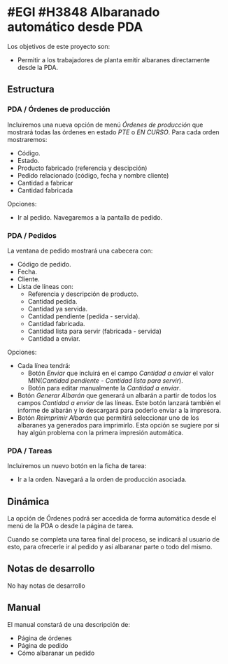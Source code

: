 # #EGI #H3848 Albaranado automático desde PDA

Los objetivos de este proyecto son:
+ Permitir a los trabajadores de planta emitir albaranes directamente desde la PDA.

## Estructura

### PDA / Órdenes de producción
Incluiremos una nueva opción de menú _Órdenes de producción_ que mostrará todas las órdenes en estado _PTE_ o _EN CURSO_. Para cada orden mostraremos:
+ Código.
+ Estado.
+ Producto fabricado (referencia y descipción)
+ Pedido relacionado (código, fecha y nombre cliente)
+ Cantidad a fabricar
+ Cantidad fabricada

Opciones:
+ Ir al pedido. Navegaremos a la pantalla de pedido.

### PDA / Pedidos
La ventana de pedido mostrará una cabecera con:
+ Código de pedido.
+ Fecha.
+ Cliente.
+ Lista de líneas con:
    + Referencia y descripción de producto.
    + Cantidad pedida.
    + Cantidad ya servida.
    + Cantidad pendiente (pedida - servida).
    + Cantidad fabricada.
    + Cantidad lista para servir (fabricada - servida)
    + Cantidad a enviar.

Opciones:
+ Cada línea tendrá:
    + Botón _Enviar_ que incluirá en el campo _Cantidad a enviar_ el valor MIN(_Cantidad pendiente_ - _Cantidad lista para servir_).
    + Botón para editar manualmente la _Cantidad a enviar_.
+ Botón _Generar Albarán_ que generará un albarán a partir de todos los campos _Cantidad a enviar_ de las líneas. Este botón lanzará también el informe de albarán y lo descargará para poderlo enviar a la impresora.
+ Botón _Reimprimir Albarán_ que permitirá seleccionar uno de los albaranes ya generados para imprimirlo. Esta opción se sugiere por si hay algún problema con la primera impresión automática.

### PDA / Tareas
Incluiremos un nuevo botón en la ficha de tarea:
+ Ir a la orden. Navegará a la orden de producción asociada.

## Dinámica
La opción de Órdenes podrá ser accedida de forma automática desde el menú de la PDA o desde la página de tarea.

Cuando se completa una tarea final del proceso, se indicará al usuario de esto, para ofrecerle ir al pedido y así albaranar parte o todo del mismo.

## Notas de desarrollo
No hay notas de desarrollo

## Manual
El manual constará de una descripción de:
+ Página de órdenes
+ Página de pedido
+ Cómo albaranar un pedido
